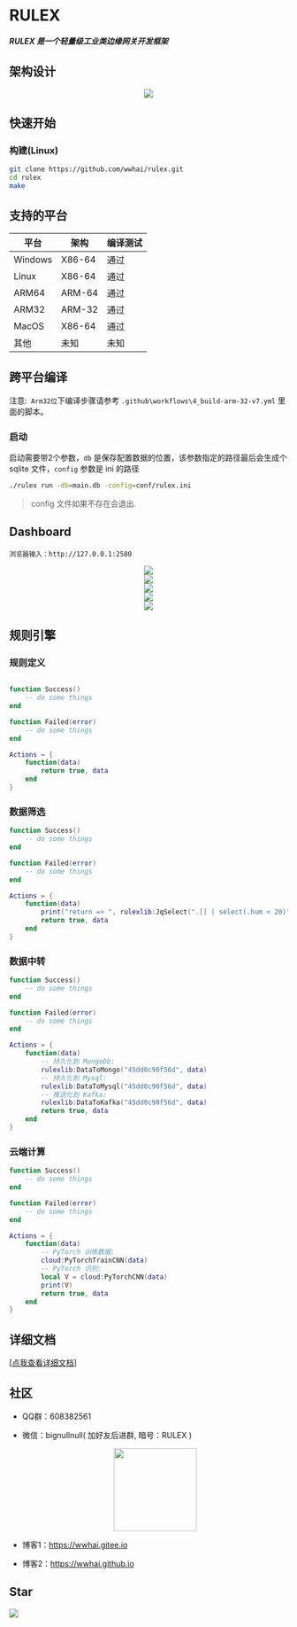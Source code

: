 # RULEX

***RULEX 是一个轻量级工业类边缘网关开发框架***

## 架构设计
<div style="text-align:center">
<img src="./README_RES/structure.png"/>
</div>

## 快速开始
### 构建(Linux)
```sh
git clone https://github.com/wwhai/rulex.git
cd rulex
make
```

## 支持的平台

| 平台    | 架构   | 编译测试 |
| ------- | ------ | -------- |
| Windows | X86-64 | 通过     |
| Linux   | X86-64 | 通过     |
| ARM64   | ARM-64 | 通过     |
| ARM32   | ARM-32 | 通过     |
| MacOS   | X86-64 | 通过     |
| 其他    | 未知   | 未知     |

## 跨平台编译

注意:` Arm32位`下编译步骤请参考 `.github\workflows\4_build-arm-32-v7.yml` 里面的脚本。

### 启动
启动需要带2个参数，`db` 是保存配置数据的位置，该参数指定的路径最后会生成个 sqlite 文件，`config` 参数是 ini 的路径
```sh
./rulex run -db=main.db -config=conf/rulex.ini
```
> config 文件如果不存在会退出.

## Dashboard
```
浏览器输入：http://127.0.0.1:2580
```
<div style="text-align:center">
<img src="./README_RES/1.png"/>
</div>
<div style="text-align:center">
<img src="./README_RES/2.png"/>
</div>
<div style="text-align:center">
<img src="./README_RES/3.png"/>
</div>
<div style="text-align:center">
<img src="./README_RES/4.png"/>
</div>
<div style="text-align:center">
<img src="./README_RES/5.png"/>
</div>

## 规则引擎
### 规则定义
```lua

function Success()
    -- do some things
end

function Failed(error)
    -- do some things
end

Actions = {
    function(data)
        return true, data
    end
}

```

### 数据筛选
```lua
function Success()
    -- do some things
end

function Failed(error)
    -- do some things
end

Actions = {
    function(data)
        print("return => ", rulexlib:JqSelect(".[] | select(.hum < 20)", data))
        return true, data
    end
}
```
### 数据中转

```lua
function Success()
    -- do some things
end

function Failed(error)
    -- do some things
end

Actions = {
    function(data)
        -- 持久化到 MongoDb:
        rulexlib:DataToMongo("45dd0c90f56d", data)
        -- 持久化到 Mysql:
        rulexlib:DataToMysql("45dd0c90f56d", data)
        -- 推送化到 Kafka:
        rulexlib:DataToKafka("45dd0c90f56d", data)
        return true, data
    end
}
```
### 云端计算
```lua
function Success()
    -- do some things
end

function Failed(error)
    -- do some things
end

Actions = {
    function(data)
        -- PyTorch 训练数据:
        cloud:PyTorchTrainCNN(data)
        -- PyTorch 识别:
        local V = cloud:PyTorchCNN(data)
        print(V)
        return true, data
    end
}
```

## 详细文档

<a href="https://wwhai.github.io/rulex_doc_html">[点我查看详细文档]</a>


## 社区
- QQ群：608382561
- 微信：bignullnull( 加好友后进群, 暗号：RULEX )

    <div style="text-align:center">
    <img src="./README_RES/wx.jpg" width="150px" />
    </div>

- 博客1：https://wwhai.gitee.io
- 博客2：https://wwhai.github.io

## Star
<img src="https://starchart.cc/i4de/rulex.svg">